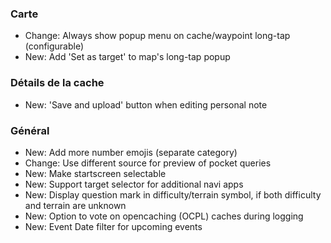 ### Carte
- Change: Always show popup menu on cache/waypoint long-tap (configurable)
- New: Add 'Set as target' to map's long-tap popup

### Détails de la cache
- New: 'Save and upload' button when editing personal note

### Général
- New: Add more number emojis (separate category)
- Change: Use different source for preview of pocket queries
- New: Make startscreen selectable
- New: Support target selector for additional navi apps
- New: Display question mark in difficulty/terrain symbol, if both difficulty and terrain are unknown
- New: Option to vote on opencaching (OCPL) caches during logging
- New: Event Date filter for upcoming events
